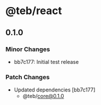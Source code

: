 # @teb/react

## 0.1.0

### Minor Changes

- bb7c177: Initial test release

### Patch Changes

- Updated dependencies [bb7c177]
  - @teb/core@0.1.0

